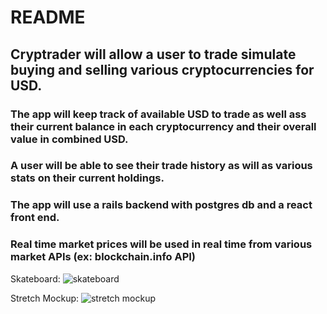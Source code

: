 # README

## Cryptrader will allow a user to trade simulate buying and selling various cryptocurrencies for USD.

### The app will keep track of available USD to trade as well ass their current balance in each cryptocurrency and their overall value in combined USD.

### A user will be able to see their trade history as will as various stats on their current holdings.

### The app will use a rails backend with postgres db and a react front end.

### Real time market prices will be used in real time from various market APIs (ex: blockchain.info API)

Skateboard:
![skateboard](https://i.snag.gy/tQZi2I.jpg)

Stretch Mockup:
![stretch mockup](https://i.snag.gy/zVRFs7.jpg)
